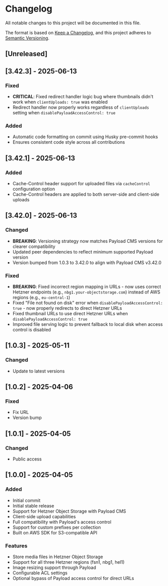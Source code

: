 # Changelog

All notable changes to this project will be documented in this file.

The format is based on [Keep a Changelog](https://keepachangelog.com/en/1.0.0/),
and this project adheres to [Semantic Versioning](https://semver.org/spec/v2.0.0.html).

## [Unreleased]

## [3.42.3] - 2025-06-13

### Fixed

- **CRITICAL**: Fixed redirect handler logic bug where thumbnails didn't work when `clientUploads: true` was enabled
- Redirect handler now properly works regardless of `clientUploads` setting when `disablePayloadAccessControl: true`

### Added

- Automatic code formatting on commit using Husky pre-commit hooks
- Ensures consistent code style across all contributions

## [3.42.1] - 2025-06-13

### Added

- Cache-Control header support for uploaded files via `cacheControl` configuration option
- Cache-Control headers are applied to both server-side and client-side uploads

## [3.42.0] - 2025-06-13

### Changed

- **BREAKING**: Versioning strategy now matches Payload CMS versions for clearer compatibility
- Updated peer dependencies to reflect minimum supported Payload version
- Version bumped from 1.0.3 to 3.42.0 to align with Payload CMS v3.42.0

### Fixed

- **BREAKING**: Fixed incorrect region mapping in URLs - now uses correct Hetzner endpoints (e.g., `nbg1.your-objectstorage.com`) instead of AWS regions (e.g., `eu-central-1`)
- Fixed "File not found on disk" error when `disablePayloadAccessControl: true` - now properly redirects to direct Hetzner URLs
- Fixed thumbnail URLs to use direct Hetzner URLs when `disablePayloadAccessControl: true`
- Improved file serving logic to prevent fallback to local disk when access control is disabled

## [1.0.3] - 2025-05-11

### Changed

- Update to latest versions

## [1.0.2] - 2025-04-06

### Fixed

- Fix URL
- Version bump

## [1.0.1] - 2025-04-05

### Changed

- Public access

## [1.0.0] - 2025-04-05

### Added

- Initial commit
- Initial stable release
- Support for Hetzner Object Storage with Payload CMS
- Client-side upload capabilities
- Full compatibility with Payload's access control
- Support for custom prefixes per collection
- Built on AWS SDK for S3-compatible API

### Features

- Store media files in Hetzner Object Storage
- Support for all three Hetzner regions (fsn1, nbg1, hel1)
- Image resizing support through Payload
- Configurable ACL settings
- Optional bypass of Payload access control for direct URLs
